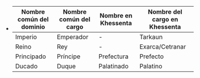 - | Nombre común del dominio | Nombre común del cargo | Nombre en Khessenta | Nombre del cargo en Khessenta |
  | -----  | ----- | ----- | ----- |
  | Imperio | Emperador | - | Tarkaun |
  | Reino | Rey | - | Exarca/Cetranar |
  | Principado | Príncipe | Prefectura | Prefecto |
  | Ducado | Duque | Palatinado | Palatino |